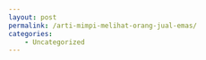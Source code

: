 ```yaml
---
layout: post
permalink: /arti-mimpi-melihat-orang-jual-emas/
categories:
    - Uncategorized
---
```


